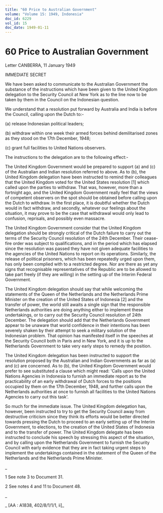 ```yaml
---
title: "60 Price to Australian Government"
volume: "Volume 15: 1949, Indonesia"
doc_id: 6229
vol_id: 15
doc_date: 1949-01-11
---
```


# 60 Price to Australian Government

Letter CANBERRA, 11 January 1949

IMMEDIATE SECRET

We have been asked to communicate to the Australian Government the substance of the instructions which have been given to the United Kingdom delegation to the Security Council at New York as to the line now to be taken by them in the Council on the Indonesian question.

We understand that a resolution put forward by Australia and India is before the Council, calling upon the Dutch to:-

(a) release Indonesian political leaders;

(b) withdraw within one week their armed forces behind demilitarised zones as they stood on the 17th December, 1948;

(c) grant full facilities to United Nations observers.

The instructions to the delegation are to the following effect:-

The United Kingdom Government would be prepared to support (a) and (c) of the Australian and Indian resolution referred to above. As to (b), the United Kingdom delegation have been instructed to remind their colleagues that the United Kingdom voted for the United States resolution [1] which called upon the parties to withdraw. That was, however, more than a fortnight ago, and the United Kingdom Government really feel that the views of competent observers on the spot should be obtained before calling upon the Dutch to withdraw. In the first place, it is doubtful whether the Dutch would in fact withdraw, and secondly, whatever our feelings about the situation, it may prove to be the case that withdrawal would only lead to confusion, reprisals, and possibly even massacre.

The United Kingdom Government consider that the United Kingdom delegation should be strongly critical of the Dutch failure to carry out the terms of the Security Council resolution of the 24th December. Their cease-fire order was subject to qualifications, and in the period which has elapsed since the resolution was passed they have not given adequate facilities to the agencies of the United Nations to report on its operations. Similarly, the release of political prisoners, which has been repeatedly urged upon them, has only been complied with to a restricted degree. Nor are there as yet any signs that recognisable representatives of the Republic are to be allowed to take part freely (if they are willing) in the setting up of the Interim Federal Government.

The United Kingdom delegation should say that while welcoming the statements of the Queen of the Netherlands and the Netherlands Prime Minister on the creation of the United States of Indonesia [2] and the transfer of power, the world still awaits a single sign that the responsible Netherlands authorities are doing anything either to implement these undertakings, or to carry out the Security Council resolution of 24th December. The delegation should add that the Netherlands Government appear to be unaware that world confidence in their intentions has been severely shaken by their attempt to seek a military solution of the Indonesian problem. That opinion has manifested itself in the speeches at the Security Council both in Paris and in New York, and it is up to the Netherlands Government to take very early steps to remedy the position.

The United Kingdom delegation has been instructed to support the resolution proposed by the Australian and Indian Governments as far as (a) and (c) are concerned. As to (b), the United Kingdom Government would prefer to see substituted a clause which might read: 'Calls upon the United Nations Agencies in Indonesia to furnish an immediate report as to the practicability of an early withdrawal of Dutch forces to the positions occupied by them on the 17th December, 1948, and further calls upon the Netherlands authorities at once to furnish all facilities to the United Nations Agencies to carry out this task'.

So much for the immediate issue. The United Kingdom delegation has, however, been instructed to try to get the Security Council away from destructive criticism since they think its efforts would be better directed towards pressing the Dutch to proceed to an early setting up of the Interim Government, to elections, to the creation of the United States of Indonesia and to the transfer of power. The United Kingdom delegate has been instructed to conclude his speech by stressing this aspect of the situation, and by calling upon the Netherlands Government to furnish the Security Council with early evidence that they are in fact taking urgent steps to implement the undertakings contained in the statement of the Queen of the Netherlands and the Netherlands Prime Minister.

_

1 See note 3 to Document 31.

2 See notes 4 and 11 to Document 48.

_

_ [AA : A1838, 402/8/1/1/1, ii]_
